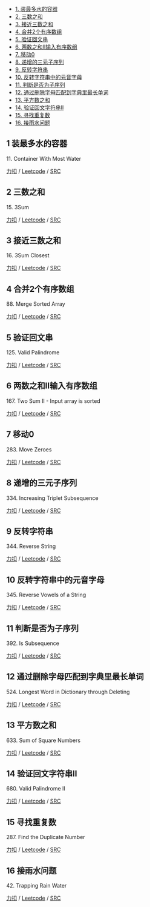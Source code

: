 <!-- GFM-TOC -->
* [1. 装最多水的容器](#1-装最多水的容器)
* [2. 三数之和](#2-三数之和)
* [3. 接近三数之和](#3-接近三数之和)
* [4. 合并2个有序数组](#4-合并2个有序数组)
* [5. 验证回文串](#5-验证回文串)
* [6. 两数之和II输入有序数组](#6-两数之和II输入有序数组)
* [7. 移动0](#7-移动0)
* [8. 递增的三元子序列](#8-递增的三元子序列)
* [9. 反转字符串](#9-反转字符串)
* [10. 反转字符串中的元音字母](#10-反转字符串中的元音字母)
* [11. 判断是否为子序列](#11-判断是否为子序列)
* [12. 通过删除字母匹配到字典里最长单词](#12-通过删除字母匹配到字典里最长单词)
* [13. 平方数之和](#13-平方数之和)
* [14. 验证回文字符串Ⅱ](#14-验证回文字符串Ⅱ)
* [15. 寻找重复数](#15-寻找重复数)
* [16. 接雨水问题](#16-接雨水问题)
<!-- GFM-TOC -->

## 1 装最多水的容器
11\. Container With Most Water

[力扣](https://leetcode-cn.com/problems/container-with-most-water/) / [Leetcode](https://leetcode.com/problems/container-with-most-water/) / [SRC](../algo_03_two_points/L11-m.cpp)

## 2 三数之和
15\. 3Sum

[力扣](https://leetcode-cn.com/problems/3sum/) / [Leetcode](https://leetcode.com/problems/3sum/) / [SRC](../algo_03_two_points/L15-m.cpp)

## 3 接近三数之和
16\. 3Sum Closest

[力扣](https://leetcode-cn.com/problems/3sum-closest/) / [Leetcode](https://leetcode.com/problems/3sum-closest/) / [SRC](../algo_03_two_points/L16-m.cpp)

## 4 合并2个有序数组
88\. Merge Sorted Array

[力扣](https://leetcode-cn.com/problems/merge-sorted-array/) / [Leetcode](https://leetcode.com/problems/merge-sorted-array/) / [SRC](../algo_03_two_points/L88.cpp)

## 5 验证回文串
125\. Valid Palindrome

[力扣](https://leetcode-cn.com/problems/valid-palindrome/) / [Leetcode](https://leetcode.com/problems/valid-palindrome/) / [SRC](../algo_03_two_points/L125.cpp)

## 6 两数之和II输入有序数组
167\. Two Sum II - Input array is sorted

[力扣](https://leetcode-cn.com/problems/two-sum-ii-input-array-is-sorted/) / [Leetcode](https://leetcode.com/problems/two-sum-ii-input-array-is-sorted/) / [SRC](../algo_03_two_points/L167.cpp)

## 7 移动0
283\. Move Zeroes

[力扣](https://leetcode-cn.com/problems/move-zeroes/) / [Leetcode](https://leetcode.com/problems/move-zeroes/) / [SRC](../algo_03_two_points/L283.cpp)

## 8 递增的三元子序列  
334\. Increasing Triplet Subsequence

[力扣](https://leetcode-cn.com/problems/increasing-triplet-subsequence/) / [Leetcode](https://leetcode.com/problems/increasing-triplet-subsequence/) / [SRC](../algo_03_two_points/L334-m.cpp)

## 9 反转字符串
344\. Reverse String

[力扣](https://leetcode-cn.com/problems/reverse-string/) / [Leetcode](https://leetcode.com/problems/reverse-string/) / [SRC](../algo_03_two_points/L344.cpp)

## 10 反转字符串中的元音字母
345\. Reverse Vowels of a String

[力扣](https://leetcode-cn.com/problems/reverse-vowels-of-a-string/) / [Leetcode](https://leetcode.com/problems/reverse-vowels-of-a-string/) / [SRC](../algo_03_two_points/L345.cpp)


## 11 判断是否为子序列
392\. Is Subsequence

[力扣](https://leetcode-cn.com/problems/is-subsequence/) / [Leetcode](https://leetcode.com/problems/is-subsequence/) / [SRC](../algo_03_two_points/L392.cpp)

## 12 通过删除字母匹配到字典里最长单词
524\. Longest Word in Dictionary through Deleting

[力扣](https://leetcode-cn.com/problems/longest-word-in-dictionary-through-deleting/) / [Leetcode](https://leetcode.com/problems/longest-word-in-dictionary-through-deleting/) / [SRC](../algo_03_two_points/L524-m.cpp)

## 13 平方数之和
633\. Sum of Square Numbers

[力扣](https://leetcode-cn.com/problems/sum-of-square-numbers/) / [Leetcode](https://leetcode.com/problems/sum-of-square-numbers/) / [SRC](../algo_03_two_points/L633.cpp)

## 14 验证回文字符串Ⅱ
680\. Valid Palindrome II

[力扣](https://leetcode-cn.com/problems/valid-palindrome-ii/) / [Leetcode](https://leetcode.com/problems/valid-palindrome-ii/) / [SRC](../algo_03_two_points/L680.cpp)

## 15 寻找重复数
287\. Find the Duplicate Number

[力扣](https://leetcode-cn.com/problems/find-the-duplicate-number/) / [Leetcode](https://leetcode.com/problems/find-the-duplicate-number/) / [SRC](../algo_03_two_points/L287-m.cpp)

## 16 接雨水问题
42\. Trapping Rain Water

[力扣](https://leetcode-cn.com/problems/trapping-rain-water/submissions/) / [Leetcode](https://leetcode.com/problems/trapping-rain-water/submissions/) / [SRC](../algo_03_two_points/L42-h.cpp)

